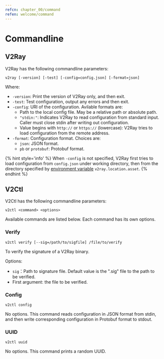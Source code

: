 ```yaml
---
refcn: chapter_00/command
refen: welcome/command
---
```

# Commandline

## V2Ray

V2Ray has the following commandline parameters:

```shell
v2ray [-version] [-test] [-config=config.json] [-format=json]
```

Where:

* `-version`: Print the version of V2Ray only, and then exit.
* `-test`: Test configuration, output any errors and then exit.
* `-config`: URI of the configuration. Avilable formats are: 
  * Path to the local config file. May be a relative path or absolute path.
  * `"stdin:"`: Indicates V2Ray to read configuration from standard input. Caller must close stdin after writing out configuration.
  * Value begins with `http://` or `https://` (lowercase): V2Ray tries to load configuration from the remote address.
* `-format`: Configuration format. Choices are: 
  * `json`: JSON format.
  * `pb` or `protobuf`: Protobuf format.

{% hint style='info' %} When `-config` is not specified, V2Ray first tries to load configuration from `config.json` under working directory, then from the directory specified by [environment variable](../configuration/env.md) `v2ray.location.asset`. {% endhint %}

## V2Ctl

V2Ctl has the following commandline parameters:

```shell
v2ctl <command> <options>
```

Available commands are listed below. Each command has its own options.

### Verify

`v2ctl verify [--sig=/path/to/sigfile] /file/to/verify`

To verify the signature of a V2Ray binary.

Options:

* `sig`：Path to signature file. Default value is the ".sig" file to the path to be verified.
* First argument: the file to be verified.

### Config

`v2ctl config`

No options. This command reads configuration in JSON format from stdin, and then write corresponding configuration in Protobuf format to stdout.

### UUID

`v2ctl uuid`

No options. This command prints a random UUID.